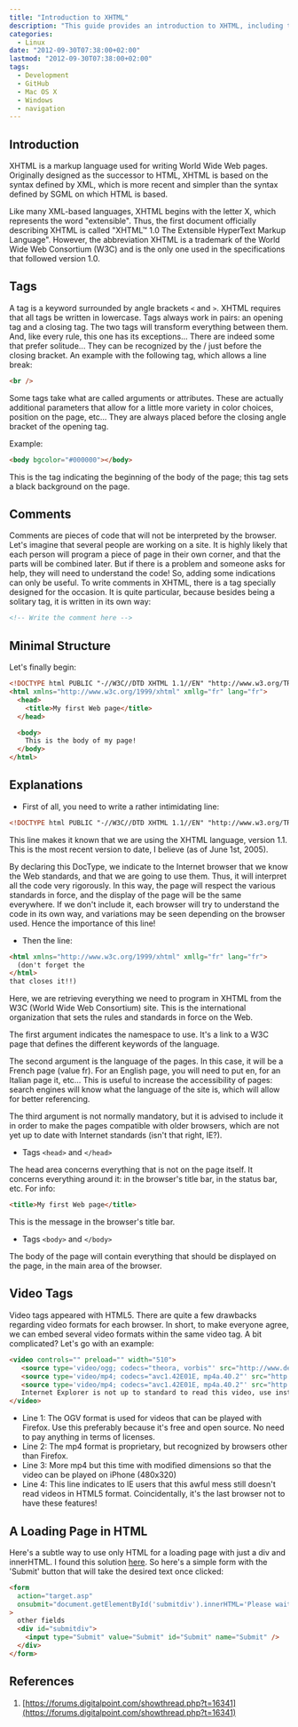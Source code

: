 ```yaml
---
title: "Introduction to XHTML"
description: "This guide provides an introduction to XHTML, including the basics of tags, comments, minimal structure, and advanced features such as video tags."
categories:
  - Linux
date: "2012-09-30T07:38:00+02:00"
lastmod: "2012-09-30T07:38:00+02:00"
tags:
  - Development
  - GitHub
  - Mac OS X
  - Windows
  - navigation
---
```


## Introduction

XHTML is a markup language used for writing World Wide Web pages. Originally designed as the successor to HTML, XHTML is based on the syntax defined by XML, which is more recent and simpler than the syntax defined by SGML on which HTML is based.

Like many XML-based languages, XHTML begins with the letter X, which represents the word "extensible". Thus, the first document officially describing XHTML is called "XHTML™ 1.0 The Extensible HyperText Markup Language". However, the abbreviation XHTML is a trademark of the World Wide Web Consortium (W3C) and is the only one used in the specifications that followed version 1.0.

## Tags

A tag is a keyword surrounded by angle brackets `<` and `>`.
XHTML requires that all tags be written in lowercase.
Tags always work in pairs: an opening tag and a closing tag.
The two tags will transform everything between them.
And, like every rule, this one has its exceptions... There are indeed some that prefer solitude... They can be recognized by the / just before the closing bracket. An example with the following tag, which allows a line break:

```html
<br />
```

Some tags take what are called arguments or attributes. These are actually additional parameters that allow for a little more variety in color choices, position on the page, etc... They are always placed before the closing angle bracket of the opening tag.

Example:

```html
<body bgcolor="#000000"></body>
```

This is the tag indicating the beginning of the body of the page; this tag sets a black background on the page.

## Comments

Comments are pieces of code that will not be interpreted by the browser.
Let's imagine that several people are working on a site. It is highly likely that each person will program a piece of page in their own corner, and that the parts will be combined later. But if there is a problem and someone asks for help, they will need to understand the code! So, adding some indications can only be useful.
To write comments in XHTML, there is a tag specially designed for the occasion. It is quite particular, because besides being a solitary tag, it is written in its own way:

```html
<!-- Write the comment here -->
```

## Minimal Structure

Let's finally begin:

```html
<!DOCTYPE html PUBLIC "-//W3C//DTD XHTML 1.1//EN" "http://www.w3.org/TR/xhtml11/DTD/xhtml11.dtd">
<html xmlns="http://www.w3c.org/1999/xhtml" xmllg="fr" lang="fr">
  <head>
    <title>My first Web page</title>
  </head>

  <body>
    This is the body of my page!
  </body>
</html>
```

## Explanations

- First of all, you need to write a rather intimidating line:

```html
<!DOCTYPE html PUBLIC "-//W3C//DTD XHTML 1.1//EN" "http://www.w3.org/TR/xhtml11/DTD/xhtml11.dtd">
```

This line makes it known that we are using the XHTML language, version 1.1. This is the most recent version to date, I believe (as of June 1st, 2005).

By declaring this DocType, we indicate to the Internet browser that we know the Web standards, and that we are going to use them. Thus, it will interpret all the code very rigorously. In this way, the page will respect the various standards in force, and the display of the page will be the same everywhere. If we don't include it, each browser will try to understand the code in its own way, and variations may be seen depending on the browser used. Hence the importance of this line!

- Then the line:

```html
<html xmlns="http://www.w3c.org/1999/xhtml" xmllg="fr" lang="fr">
  (don't forget the
</html>
that closes it!!)
```

Here, we are retrieving everything we need to program in XHTML from the W3C (World Wide Web Consortium) site. This is the international organization that sets the rules and standards in force on the Web.

The first argument indicates the namespace to use. It's a link to a W3C page that defines the different keywords of the language.

The second argument is the language of the pages. In this case, it will be a French page (value fr). For an English page, you will need to put en, for an Italian page it, etc... This is useful to increase the accessibility of pages: search engines will know what the language of the site is, which will allow for better referencing.

The third argument is not normally mandatory, but it is advised to include it in order to make the pages compatible with older browsers, which are not yet up to date with Internet standards (isn't that right, IE?).

- Tags `<head>` and `</head>`

The head area concerns everything that is not on the page itself. It concerns everything around it: in the browser's title bar, in the status bar, etc.
For info:

```html
<title>My first Web page</title>
```

This is the message in the browser's title bar.

- Tags `<body>` and `</body>`

The body of the page will contain everything that should be displayed on the page, in the main area of the browser.

## Video Tags

Video tags appeared with HTML5. There are quite a few drawbacks regarding video formats for each browser. In short, to make everyone agree, we can embed several video formats within the same video tag. A bit complicated? Let's go with an example:

```html
<video controls="" preload="" width="510">
   <source type='video/ogg; codecs="theora, vorbis"' src="http://www.deimos.fr/blog/wp-content/uploads/2010/05/usb_locker.ogv"></source>
   <source type='video/mp4; codecs="avc1.42E01E, mp4a.40.2"' src="http://www.deimos.fr/blog/wp-content/uploads/2010/05/usb_locker.mp4"></source>
   <source type='video/mp4; codecs="avc1.42E01E, mp4a.40.2"' src="http://www.deimos.fr/blog/wp-content/uploads/2010/05/usb_locker_iphone.mp4"></source>
   Internet Explorer is not up to standard to read this video, use instead <a href="http://getfirefox.com">Firefox</a>
</video>
```

- Line 1: The OGV format is used for videos that can be played with Firefox. Use this preferably because it's free and open source. No need to pay anything in terms of licenses.
- Line 2: The mp4 format is proprietary, but recognized by browsers other than Firefox.
- Line 3: More mp4 but this time with modified dimensions so that the video can be played on iPhone (480x320)
- Line 4: This line indicates to IE users that this awful mess still doesn't read videos in HTML5 format. Coincidentally, it's the last browser not to have these features!

## A Loading Page in HTML

Here's a subtle way to use only HTML for a loading page with just a div and innerHTML. I found this solution [here](https://forums.digitalpoint.com/showthread.php?t=16341). So here's a simple form with the 'Submit' button that will take the desired text once clicked:

```html
<form
  action="target.asp"
  onsubmit="document.getElementById('submitdiv').innerHTML='Please wait...'"
>
  other fields
  <div id="submitdiv">
    <input type="Submit" value="Submit" id="Submit" name="Submit" />
  </div>
</form>
```

## References

1. [https://forums.digitalpoint.com/showthread.php?t=16341](https://forums.digitalpoint.com/showthread.php?t=16341)

